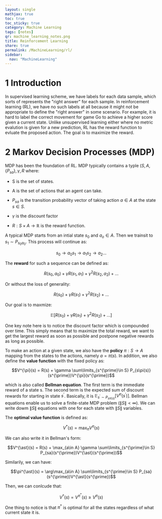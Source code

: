```yaml
---
layout: single
mathjax: true
toc: true
toc_sticky: true
category: Machine Learning
tags: [notes]
qr: machine_learning_notes.png
title: Reinforcement Learning
share: true
permalink: /MachineLearning/rl/
sidebar:
  nav: "MachineLearning"
---
```



# 1 Introduction

In supervised learning scheme, we have labels for each data sample, which sorts of represents the "right answer" for each sample. In reinforcement learning (RL), we have no such labels at all because it might not be appropriate to define the "right answer" in some scenario. For example, it is hard to label the correct movement for game Go to achieve a higher score given a current state. Unlike unsupervised learning either where no metric evalution is given for a new prediction, RL has the reward function to evluate the proposed action. The goal is to maximize the reward. 


# 2 Markov Decision Processes (MDP)

MDP has been the foundation of RL. MDP typically contains a typle $(S, A, \{P_{sa}\}, \gamma, R$ where: 

- S is the set of states.

- A is the set of actions that an agent can take.

- $P_{sa}$ is the transition probability vector of taking action $a\in A$ at the state $s \in S$. 

- $\gamma$ is the discount factor

- $R: S\times A \rightarrow \mathbb{R}$ is the reward function. 

A typical MDP starts from an intial state $s_0$ and $a_o \in A$. Then we trainsit to $s_1 \sim P_{s_0 a_0}$. This process will continue as:

$$s_0 \rightarrow{a_0} s_1 \rightarrow{a_1} s_2 \rightarrow{a_2} \dots$$ 

The **reward** for such a sequence can be defined as:

$$R(s_0,a_0) + \gamma R(s_1,a_1) + \gamma^2 R(s_2, a_2) + \dots$$

Or without the loss of generality:

$$R(s_0) + \gamma R(s_1) + \gamma^2 R(s_2) + \dots$$

Our goal is to maxmize:

$$\mathbb{E}[R(s_0) + \gamma R(s_1) + \gamma^2 R(s_2) + \dots]$$

One key note here is to notice the discount factor which is compounded over time. This simply means that to maximize the total reward, we want to get the largest reward as soon as possible and postpone negative rewards as long as possible. 

To make an action at a given state, we also have the **policy** $\pi: S\rightarrow A$ mapping from the states to the actions, namely $a=\pi(s)$. In addition, we also define the **value function** with the fixed policy as:

$$V^{\pi}(s) = R(s) + \gamma \sum\limits_{s^{\prime}\in S} P_{s\pi(s)}(s^{\prime})V^{\pi}(s^{\prime})$$

which is also called **Bellman equation**. The first term is the immediate reward of a state s. The second term is the expected sum of discount rewards for starting in state $s^{\prime}$. Basically, it is $\mathbb{E}_{s^{\prime}\sim P_{s\pi(s)}}[V^{\pi}(s^{\prime})]$. Bellman equations enable us to solve a finite-state MDP problem ($\| S \| < \infty$). We can write dowm $\| S \|$ equations with one for each state with $\| S \|$ variables. 

The **optimal value function** is defined as:

$$V^{\ast}(s) = \max_{\pi}V^{\pi}(s)$$

We can also write it in Bellman's form:

$$V^{\ast}(s) = R(s) + \max_{a\in A} \gamma \sum\limits_{s^{\prime}\in S} P_{sa}(s^{\prime})V^{\ast}(s^{\prime})$$

Similarily, we can have:

$$\pi^{\ast}(s) = \arg\max_{a\in A} \sum\limits_{s^{\prime}\in S} P_{sa}(s^{\prime})V^{\ast}(s^{\prime})$$

Then, we can conlcude that:

$$V^{\ast}(s) = V^{\pi^{\ast}}(s) \geq V^{\pi}(s)$$

One thing to notice is that $\pi^{\ast}$ is optimal for all the states regardless of what current state it is. 




